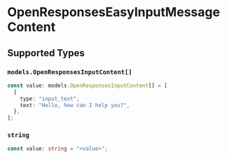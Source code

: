 # OpenResponsesEasyInputMessageContent


## Supported Types

### `models.OpenResponsesInputContent[]`

```typescript
const value: models.OpenResponsesInputContent[] = [
  {
    type: "input_text",
    text: "Hello, how can I help you?",
  },
];
```

### `string`

```typescript
const value: string = "<value>";
```

